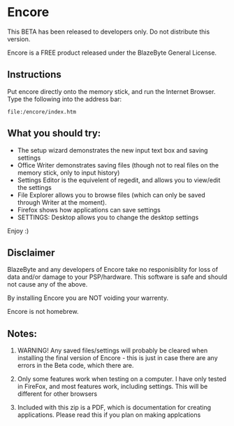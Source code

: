 Encore
======

This BETA has been released to developers only. Do not 
distribute this version.

Encore is a FREE product released under the BlazeByte General
License.


Instructions
------------

Put encore directly onto the memory stick, and run the Internet 
Browser. Type the following into the address bar:

	file:/encore/index.htm


What you should try:
--------------------
- The setup wizard demonstrates the new input text box and 
  saving settings
- Office Writer demonstrates saving files (though not to real
  files on the memory stick, only to input history)
- Settings Editor is the equivelent of regedit, and allows you 
  to view/edit the settings
- File Explorer allows you to browse files (which can only be 
  saved through Writer at the moment).
- Firefox shows how applications can save settings
- SETTINGS: Desktop allows you to change the desktop settings

Enjoy :)


Disclaimer
----------
BlazeByte and any developers of Encore take no responisiblity
for loss of data and/or damage to your PSP/hardware. This 
software is safe and should not cause any of the above.

By installing Encore you are NOT voiding your warrenty.

Encore is not homebrew.


Notes:
------
1. WARNING! Any saved files/settings will probably be cleared 
   when installing the final version of Encore - this is just 
   in case there are any errors in the Beta code, which there 
   are.

2. Only some features work when testing on a computer. I have 
   only tested in FireFox, and most features work, including 
   settings. This will be different for other browsers

3. Included with this zip is a PDF, which is documentation for
   creating applications. Please read this if you plan on 
   making applcations
